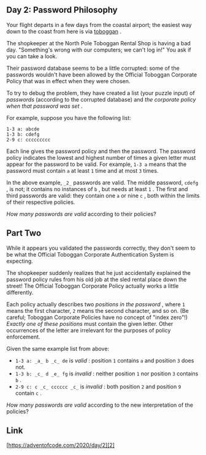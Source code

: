 ## Day 2: Password Philosophy

Your flight departs in a few days from the coastal airport; the easiest way down to the coast from here is via [toboggan][1] .

The shopkeeper at the North Pole Toboggan Rental Shop is having a bad day. "Something's wrong with our computers; we can't log in!" You ask if you can take a look.

Their password database seems to be a little corrupted: some of the passwords wouldn't have been allowed by the Official Toboggan Corporate Policy that was in effect when they were chosen.

To try to debug the problem, they have created a list (your puzzle input) of _passwords_ (according to the corrupted database) and _the corporate policy when that password was set_ .

For example, suppose you have the following list:

```
1-3 a: abcde
1-3 b: cdefg
2-9 c: ccccccccc
```

Each line gives the password policy and then the password. The password policy indicates the lowest and highest number of times a given letter must appear for the password to be valid. For example, `1-3 a` means that the password must contain `a` at least `1` time and at most `3` times.

In the above example, `_2_` passwords are valid. The middle password, `cdefg` , is not; it contains no instances of `b` , but needs at least `1` . The first and third passwords are valid: they contain one `a` or nine `c` , both within the limits of their respective policies.

_How many passwords are valid_ according to their policies?

## Part Two

While it appears you validated the passwords correctly, they don't seem to be what the Official Toboggan Corporate Authentication System is expecting.

The shopkeeper suddenly realizes that he just accidentally explained the password policy rules from his old job at the sled rental place down the street! The Official Toboggan Corporate Policy actually works a little differently.

Each policy actually describes two _positions in the password_ , where `1` means the first character, `2` means the second character, and so on. (Be careful; Toboggan Corporate Policies have no concept of "index zero"!) _Exactly one of these positions_ must contain the given letter. Other occurrences of the letter are irrelevant for the purposes of policy enforcement.

Given the same example list from above:

*   `1-3 a: _a_ b _c_ de` is _valid_ : position `1` contains `a` and position `3` does not.
*   `1-3 b: _c_ d _e_ fg` is _invalid_ : neither position `1` nor position `3` contains `b` .
*   `2-9 c: c _c_ cccccc _c_` is _invalid_ : both position `2` and position `9` contain `c` .

_How many passwords are valid_ according to the new interpretation of the policies?

## Link

[https://adventofcode.com/2020/day/2][2]

[1]: https://en.wikipedia.org/wiki/Toboggan
[2]: https://adventofcode.com/2020/day/2
